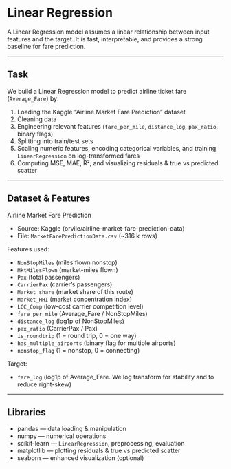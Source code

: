 # Linear Regression

A Linear Regression model assumes a linear relationship between input features and the target. It is fast, interpretable, and provides a strong baseline for fare prediction.

---

## Task

We build a Linear Regression model to predict airline ticket fare (`Average_Fare`) by:
1. Loading the Kaggle “Airline Market Fare Prediction” dataset  
2. Cleaning data
3. Engineering relevant features (`fare_per_mile`, `distance_log`, `pax_ratio`, binary flags)  
4. Splitting into train/test sets  
5. Scaling numeric features, encoding categorical variables, and training `LinearRegression` on log-transformed fares  
6. Computing MSE, MAE, R², and visualizing residuals & true vs predicted scatter  

---

## Dataset & Features

Airline Market Fare Prediction  
- Source: Kaggle (orvile/airline-market-fare-prediction-data)  
- File: `MarketFarePredictionData.csv` (~316 k rows)  

Features used:  
- `NonStopMiles` (miles flown nonstop)  
- `MktMilesFlown` (market-miles flown)  
- `Pax` (total passengers)  
- `CarrierPax` (carrier’s passengers)  
- `Market_share` (market share of this route)  
- `Market_HHI` (market concentration index)  
- `LCC_Comp` (low-cost carrier competition level)  
- `fare_per_mile` (Average_Fare / NonStopMiles)  
- `distance_log` (log1p of NonStopMiles)  
- `pax_ratio` (CarrierPax / Pax)  
- `is_roundtrip` (1 = round trip, 0 = one way)  
- `has_multiple_airports` (binary flag for multiple airports)  
- `nonstop_flag` (1 = nonstop, 0 = connecting)  

Target:  
- `fare_log` (log1p of Average_Fare. We log transform for stability and to reduce right-skew)  

---

## Libraries  
- pandas — data loading & manipulation  
- numpy — numerical operations  
- scikit-learn — `LinearRegression`, preprocessing, evaluation  
- matplotlib — plotting residuals & true vs predicted scatter  
- seaborn — enhanced visualization (optional)  
